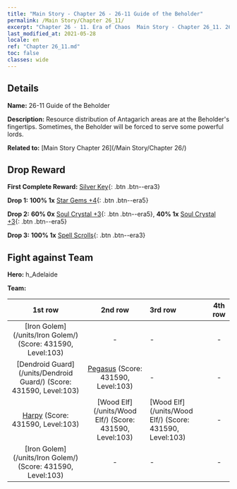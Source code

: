 ```yaml
---
title: "Main Story - Chapter 26 - 26-11 Guide of the Beholder"
permalink: /Main Story/Chapter 26_11/
excerpt: "Chapter 26 - 11. Era of Chaos  Main Story - Chapter 26_11. 26-11 Guide of the Beholder"
last_modified_at: 2021-05-28
locale: en
ref: "Chapter 26_11.md"
toc: false
classes: wide
---
```


## Details

 **Name:** 26-11 Guide of the Beholder

 **Description:** Resource distribution of Antagarich areas are at the Beholder's fingertips. Sometimes, the Beholder will be forced to serve some powerful lords.

 **Related to:** [Main Story Chapter 26](/Main Story/Chapter 26/)

## Drop Reward

 **First Complete Reward:** [Silver Key](/Items/con_693/){: .btn .btn--era3}

 **Drop 1:** **100% 1x** [Star Gems +4](/Items/mat_93/){: .btn .btn--era5}

 **Drop 2:** **60% 0x** [Soul Crystal +3](/Items/mat_87/){: .btn .btn--era5}, **40% 1x** [Soul Crystal +3](/Items/mat_87/){: .btn .btn--era5}

 **Drop 3:** **100% 1x** [Spell Scrolls](/Items/con_694/){: .btn .btn--era3}


## Fight against Team
 **Hero:** h_Adelaide

 **Team:**


  | 1st row | 2nd row | 3rd row | 4th row |
  |:----:|:----:|:----|:----:|
  | [Iron Golem](/units/Iron Golem/) (Score: 431590, Level:103)  | - | - | - |
  | [Dendroid Guard](/units/Dendroid Guard/) (Score: 431590, Level:103)  | [Pegasus](/units/Pegasus/) (Score: 431590, Level:103)  | - | - |
  | [Harpy](/units/Harpy/) (Score: 431590, Level:103)  | [Wood Elf](/units/Wood Elf/) (Score: 431590, Level:103)  | [Wood Elf](/units/Wood Elf/) (Score: 431590, Level:103)  | - |
  | [Iron Golem](/units/Iron Golem/) (Score: 431590, Level:103)  | - | - | - |


